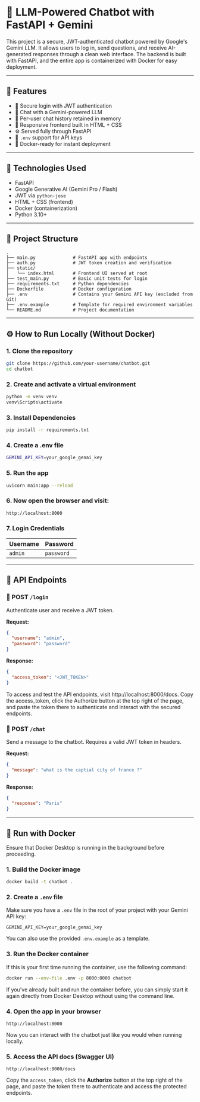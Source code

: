 # 🤖 LLM-Powered Chatbot with FastAPI + Gemini

This project is a secure, JWT-authenticated chatbot powered by Google's Gemini LLM. It allows users to log in, send questions, and receive AI-generated responses through a clean web interface. The backend is built with FastAPI, and the entire app is containerized with Docker for easy deployment.

---

## 🚀 Features

- 🔐 Secure login with JWT authentication  
- 🤖 Chat with a Gemini-powered LLM  
- 🧠 Per-user chat history retained in memory  
- 🎨 Responsive frontend built in HTML + CSS  
- ⚙️ Served fully through FastAPI  
- 🔑 `.env` support for API keys  
- 🐳 Docker-ready for instant deployment  

---

## 🧰 Technologies Used

- FastAPI  
- Google Generative AI (Gemini Pro / Flash)  
- JWT via `python-jose`  
- HTML + CSS (frontend)  
- Docker (containerization)  
- Python 3.10+  

---

## 📁 Project Structure

```
.
├── main.py              # FastAPI app with endpoints
├── auth.py              # JWT token creation and verification
├── static/
│   └── index.html       # Frontend UI served at root
├── test_main.py         # Basic unit tests for login
├── requirements.txt     # Python dependencies
├── Dockerfile           # Docker configuration
├── .env                 # Contains your Gemini API key (excluded from Git)
├── .env.example         # Template for required environment variables
└── README.md            # Project documentation

```

---

## ⚙️ How to Run Locally (Without Docker)

### 1. Clone the repository

```bash
git clone https://github.com/your-username/chatbot.git
cd chatbot
```

### 2. Create and activate a virtual environment

```bash
python -m venv venv
venv\Scripts\activate
```

### 3. Install Dependencies

```bash
pip install -r requirements.txt
```

### 4. Create a .env file

```bash
GEMINI_API_KEY=your_google_genai_key
```

### 5. Run the app

```bash
uvicorn main:app --reload
```

### 6. Now open the browser and visit:

```bash
http://localhost:8000
```

### 7. Login Credentials

| Username | Password   |
| -------- | ---------- |
| `admin`  | `password` |

---

## 💬 API Endpoints

### 🔑 POST `/login`

Authenticate user and receive a JWT token.

**Request:**

```json
{
  "username": "admin",
  "password": "password"
}
```

**Response:**

```json
{
  "access_token": "<JWT_TOKEN>"
}
```

To access and test the API endpoints, visit http://localhost:8000/docs. Copy the access_token, click the Authorize button at the top right of the page, and paste the token there to authenticate and interact with the secured endpoints.

### 💬 POST `/chat`

Send a message to the chatbot. Requires a valid JWT token in headers.

**Request:**

```json
{
  "message": "what is the captial city of france ?"
}
```

**Response:**

```json
{
  "response": "Paris"
}
```
---

## 🐳 Run with Docker

Ensure that Docker Desktop is running in the background before proceeding.

### 1. Build the Docker image

```bash
docker build -t chatbot .
```

### 2. Create a `.env` file

Make sure you have a `.env` file in the root of your project with your Gemini API key:

```
GEMINI_API_KEY=your_google_genai_key
```

You can also use the provided `.env.example` as a template.

### 3. Run the Docker container

If this is your first time running the container, use the following command:

```bash
docker run --env-file .env -p 8000:8000 chatbot
```

If you've already built and run the container before, you can simply start it again directly from Docker Desktop without using the command line.


### 4. Open the app in your browser

```
http://localhost:8000
```

Now you can interact with the chatbot just like you would when running locally.

### 5. Access the API docs (Swagger UI)

```
http://localhost:8000/docs
```

Copy the `access_token`, click the **Authorize** button at the top right of the page, and paste the token there to authenticate and access the protected endpoints.


